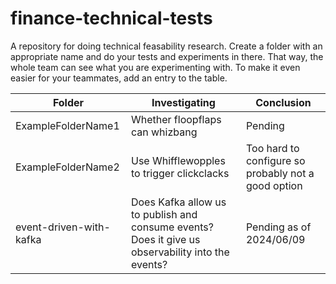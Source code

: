 # finance-technical-tests

A repository for doing technical feasability research. 
Create a folder with an appropriate name and do your tests and experiments in there. That way, the whole team can see what you are experimenting with. To make it even easier for your teammates, add an entry to the table.


| Folder | Investigating | Conclusion |
| ------ | ------ | ------ |
|   ExampleFolderName1     |   Whether floopflaps can whizbang   |   Pending     |
|   ExampleFolderName2     |   Use Whifflewopples to trigger clickclacks   |   Too hard to configure so probably not a good option     |
|   event-driven-with-kafka | Does Kafka allow us to publish and consume events? Does it give us observability into the events? | Pending as of 2024/06/09|
